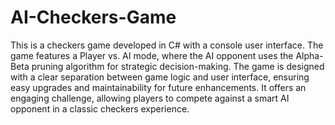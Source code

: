﻿# AI-Checkers-Game
This is a checkers game developed in C# with a console user interface. The game features a Player vs. AI mode, where the AI opponent uses the Alpha-Beta pruning algorithm for strategic decision-making. The game is designed with a clear separation between game logic and user interface, ensuring easy upgrades and maintainability for future enhancements. It offers an engaging challenge, allowing players to compete against a smart AI opponent in a classic checkers experience.
